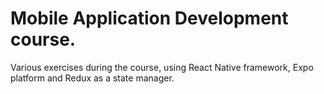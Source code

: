 # Mobile Application Development course.
Various exercises during the course, using React Native framework, Expo platform and Redux as a state manager.
